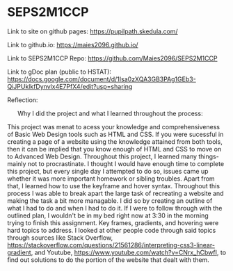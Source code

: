 # SEPS2M1CCP
Link to site on github pages:
https://pupilpath.skedula.com/

Link to github.io:
https://maies2096.github.io/

Link to SEPS2M1CCP Repo:
https://github.com/Maies2096/SEPS2M1CCP

Link to gDoc plan (public to HSTAT):
https://docs.google.com/document/d/1Isa0zXQA3GB3PAg1GEb3-QiJPUklkfDynvlx4E7PfX4/edit?usp=sharing

Reflection:
<ul> Why I did the project and what I learned throughout the process:</ul>

  This project was menat to acess your knowledge and comprehensiveness of Basic Web Design tools such as HTML and CSS. If you were sucessful in creating a page of a website using the knowledge attained from both tools, then it can be implied that you know enough of HTML and CSS to move on to Advanced Web Design. Throughout this project, I learned many things- mainly not to procrastinate. I thought I would have enough time to complete this project, but every single day I attempted to do so, issues came up whether it was more important homework or sibling troubles. Apart from that, I learned how to use the keyframe and hover syntax. Throughout this process I was able to break apart the large task of recreating a website and making the task a bit more managable. I did so by creating an outline of what I had to do and when I had to do it. If I were to follow through with the outlined plan, I wouldn't be in my bed right now at 3:30 in the morning trying to finish this assignment. Key frames, gradients, and hovering were hard topics to address. I looked at other people code through said topics through sources like Stack Overflow, https://stackoverflow.com/questions/21561286/interpreting-css3-linear-gradient, and Youtube, https://www.youtube.com/watch?v=CNrx_hCbwfI, to find out solutions to do the portion of the website that dealt with them. 
